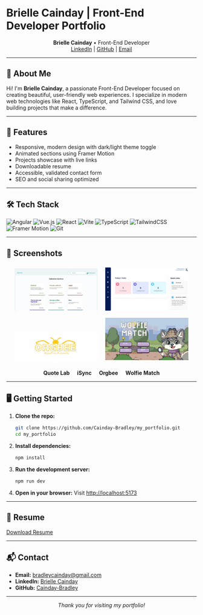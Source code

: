 # Brielle Cainday | Front-End Developer Portfolio

<p align="center">
  <b>Brielle Cainday</b> &bull; Front-End Developer<br/>
  <a href="https://www.linkedin.com/in/bradley-cainday-a76382349/">LinkedIn</a> | <a href="https://github.com/Cainday-Bradley">GitHub</a> | <a href="mailto:bradleycainday@gmail.com">Email</a>
</p>

---

## 🚀 About Me

Hi! I'm **Brielle Cainday**, a passionate Front-End Developer focused on creating beautiful, user-friendly web experiences. I specialize in modern web technologies like React, TypeScript, and Tailwind CSS, and love building projects that make a difference.

---

## 🌟 Features
- Responsive, modern design with dark/light theme toggle
- Animated sections using Framer Motion
- Projects showcase with live links
- Downloadable resume
- Accessible, validated contact form
- SEO and social sharing optimized

---

## 🛠️ Tech Stack
![Angular](https://img.shields.io/badge/Angular-DD0031?style=for-the-badge&logo=angular&logoColor=white)
![Vue.js](https://img.shields.io/badge/Vue.js-4FC08D?style=for-the-badge&logo=vue.js&logoColor=white)
![React](https://img.shields.io/badge/React-20232A?style=for-the-badge&logo=react&logoColor=61DAFB)
![Vite](https://img.shields.io/badge/Vite-646CFF?style=for-the-badge&logo=vite&logoColor=FFD62E)
![TypeScript](https://img.shields.io/badge/TypeScript-007ACC?style=for-the-badge&logo=typescript&logoColor=white)
![TailwindCSS](https://img.shields.io/badge/TailwindCSS-38B2AC?style=for-the-badge&logo=tailwind-css&logoColor=white)
![Framer Motion](https://img.shields.io/badge/Framer%20Motion-0055FF?style=for-the-badge&logo=framer&logoColor=white)
![Git](https://img.shields.io/badge/Git-F05032?style=for-the-badge&logo=git&logoColor=white)

---

## 📸 Screenshots

<p align="center">
  <img src="src/assets/quotlab.jpg" alt="Quote Lab Screenshot" width="220" style="margin:8px;" />
  <img src="src/assets/isync.jpg" alt="iSync Screenshot" width="220" style="margin:8px;" />
  <img src="src/assets/orgbee.jpg" alt="Orgbee Screenshot" width="220" style="margin:8px;" />
  <img src="src/assets/wolfie.jpg" alt="Wolfie Match Screenshot" width="220" style="margin:8px;" />
</p>

<p align="center">
  <b>Quote Lab</b> &nbsp; &nbsp; <b>iSync</b> &nbsp; &nbsp; <b>Orgbee</b> &nbsp; &nbsp; <b>Wolfie Match</b>
</p>

---

## 🖥️ Getting Started

1. **Clone the repo:**
   ```bash
   git clone https://github.com/Cainday-Bradley/my_portfolio.git
   cd my_portfolio
   ```
2. **Install dependencies:**
   ```bash
   npm install
   ```
3. **Run the development server:**
   ```bash
   npm run dev
   ```
4. **Open in your browser:**
   Visit [http://localhost:5173](http://localhost:5173)

---

## 📄 Resume

[Download Resume](public/Bradley%20Cainday%20-%20CV.pdf)

---

## 📬 Contact

- **Email:** bradleycainday@gmail.com
- **LinkedIn:** [Brielle Cainday](https://www.linkedin.com/in/bradley-cainday-a76382349/)
- **GitHub:** [Cainday-Bradley](https://github.com/Cainday-Bradley)

---

<p align="center">
  <i>Thank you for visiting my portfolio!</i>
</p>
